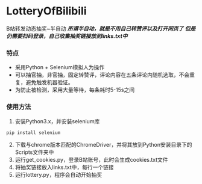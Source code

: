 # LotteryOfBilibili
B站转发动态抽奖~半自动
***所谓半自动，就是不用自己转赞评以及打开网页了
但是仍需要扫码登录，自己收集抽奖链接放到links.txt中***
### **特点**
+ 采用Python + Selenium模拟人为操作
+ 可以抽官抽，非官抽，固定转赞评，评论内容在五条评论内随机选取，不会重复，避免触发机器验证。
+ 为防止被检测，采用大量等待，每条耗时5-15s之间
### 使用方法
1. 安装Python3.x，并安装selenium库
```
pip install selenium
```
2. 下载与chrome版本匹配的ChromeDriver，并将其放到Python安装目录下的Scripts文件夹中
3. 运行get_cookies.py，登录B站账号，此时会生成cookies.txt文件
4. 将抽奖链接放入links.txt中，每行一个链接
5. 运行lottery.py，程序会自动开始抽奖
